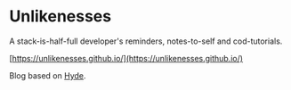 # Unlikenesses

A stack-is-half-full developer's reminders, notes-to-self and cod-tutorials. 

[https://unlikenesses.github.io/](https://unlikenesses.github.io/)

Blog based on [Hyde](https://github.com/poole/hyde).